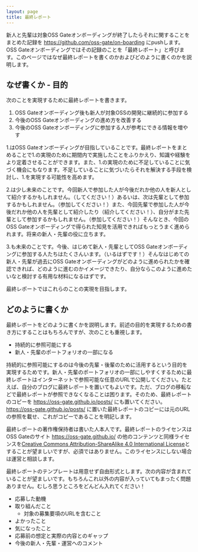 ```yaml
---
layout: page
title: 最終レポート
---
```


新人と先輩は対象OSS Gateオンボーディングが終了したらそれに関することをまとめた記録を https://github.com/oss-gate/on-boarding にpushします。OSS Gateオンボーディングではその記録のことを「最終レポート」と呼びます。このページではなぜ最終レポートを書くのかおよびどのように書くのかを説明します。

## なぜ書くか - 目的

次のことを実現するために最終レポートを書きます。

  1. OSS Gateオンボーディング後も新人が対象OSSの開発に継続的に参加する
  2. 今後のOSS Gateオンボーディングの進め方を改善する
  3. 今後のOSS Gateオンボーディングに参加する人が参考にできる情報を増やす

1.はOSS Gateオンボーディングが目指していることです。最終レポートをまとめることで1.の実現のために期間内で実施したことをふりかえり、知識や経験をより定着させることができます。また、1.の実現のために不足していることに気づく機会にもなります。不足していることに気づいたらそれを解決する手段を検討し、1.を実現する可能性を高めます。

2.は少し未来のことです。今回新人で参加した人が今後だれか他の人を新人として紹介するかもしれません。（してください！）あるいは、次は先輩として参加するかもしれません。（参加してください！）また、今回先輩で参加した人が今後だれか他の人を先輩として紹介したり（紹介してください！）、自分がまた先輩として参加するかもしれません。（参加してください！）そんなとき、今回のOSS Gateオンボーディングで得られた知見を活用できればもっとうまく進められます。将来の新人・先輩の役に立ちます。

3.も未来のことです。今後、はじめて新人・先輩としてOSS Gateオンボーディングに参加する人たちはたくさんいます。（いるはずです！）そんなはじめての新人・先輩が過去にOSS Gateオンボーディングがどのように進められたかを確認できれば、どのように進むのかイメージできたり、自分ならこのように進めたいなと検討する有用な材料になるはずです。

最終レポートではこれらのことの実現を目指します。

## どのように書くか

最終レポートをどのように書くかを説明します。前述の目的を実現するための書き方にすることはもちろんですが、次のことも重視します。

  * 持続的に参照可能にする
  * 新人・先輩のポートフォリオの一部になる

持続的に参照可能にするのは今後の先輩・後輩のために活用するという目的を実現するためです。新人・先輩のポートフォリオの一部にしやすくするために最終レポートはインターネットで参照可能な任意のURLで公開してください。たとえば、自分のブログに最終レポートを置いてもよいです。ただ、ブログの移転などで最終レポートが参照できなくなることは困ります。そのため、最終レポートのコピーを https://oss-gate.github.io/posts/ にも置いてください。https://oss-gate.github.io/posts/ に置いた最終レポートのコピーには元のURLの参照を載せ、これがコピーであることを明記します。

最終レポートの著作権保持者は書いた人本人です。最終レポートのライセンスはOSS Gateのサイト https://oss-gate.github.io/ の他のコンテンツと同様ライセンスを[Creative Commons Attribution-ShareAlike 4.0 International License](https://creativecommons.org/licenses/by-sa/4.0/)とすることが望ましいですが、必須ではありません。このライセンスにしない場合は運営と相談します。

最終レポートのテンプレートは用意せず自由形式とします。次の内容が含まれていることが望ましいです。もちろんこれ以外の内容が入っていてもまったく問題ありません。むしろ思うところをどんどん入れてください！

  * 応募した動機
  * 取り組んだこと
    * 対象の募集要項のURLを含むこと
  * よかったこと
  * 気になったこと
  * 応募前の想定と実際の内容とのギャップ
  * 今後の新人・先輩・運営へのコメント
